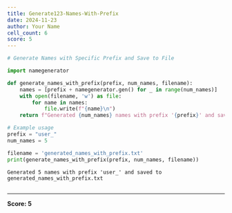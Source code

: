 ```yaml
---
title: Generate123-Names-With-Prefix
date: 2024-11-23
author: Your Name
cell_count: 6
score: 5
---
```


```python
# Generate Names with Specific Prefix and Save to File
```


```python
import namegenerator
```


```python
def generate_names_with_prefix(prefix, num_names, filename):
    names = [prefix + namegenerator.gen() for _ in range(num_names)]
    with open(filename, 'w') as file:
        for name in names:
            file.write(f"{name}\n")
    return f"Generated {num_names} names with prefix '{prefix}' and saved to {filename}"
```


```python
# Example usage
prefix = "user_"
num_names = 5
```


```python
filename = 'generated_names_with_prefix.txt'
print(generate_names_with_prefix(prefix, num_names, filename))
```

    Generated 5 names with prefix 'user_' and saved to generated_names_with_prefix.txt



```python

```


---
**Score: 5**
